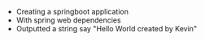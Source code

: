 - Creating a springboot application
- With spring web dependencies
- Outputted a string say "Hello World created by Kevin"
